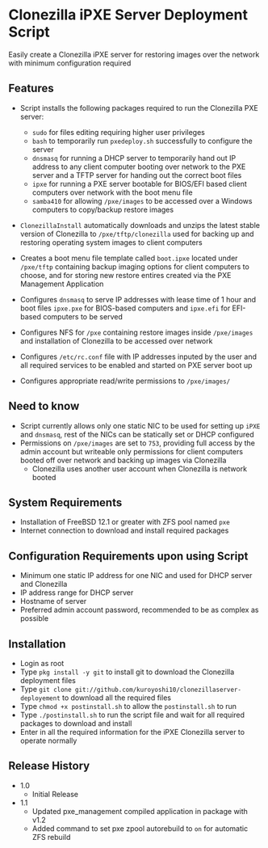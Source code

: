 # Clonezilla iPXE Server Deployment Script
Easily create a Clonezilla iPXE server for restoring images over the network with minimum configuration required

## Features

- Script installs the following packages required to run the Clonezilla PXE server:
  - `sudo` for files editing requiring higher user privileges
  - `bash` to temporarily run `pxedeploy.sh` successfully to configure the server
  - `dnsmasq` for running a DHCP server to temporarily hand out IP address to any client computer booting over network to the PXE server and a TFTP server for handing out the correct boot files
  - `ipxe` for running a PXE server bootable for BIOS/EFI based client computers over network with the boot menu file
  - `samba410` for allowing `/pxe/images` to be accessed over a Windows computers to copy/backup restore images
  
- `ClonezillaInstall` automatically downloads and unzips the latest stable version of Clonezilla to `/pxe/tftp/clonezilla` used for backing up and restoring operating system images to client computers
- Creates a boot menu file template called `boot.ipxe` located under `/pxe/tftp` containing backup imaging options for client computers to choose, and for storing new restore entires created via the PXE Management Application
- Configures `dnsmasq` to serve IP addresses with lease time of 1 hour and boot files `ipxe.pxe` for BIOS-based computers and `ipxe.efi` for EFI-based computers to be served
- Configures NFS for `/pxe` containing restore images inside `/pxe/images` and installation of Clonezilla to be accessed over network
- Configures `/etc/rc.conf` file with IP addresses inputed by the user and all required services to be enabled and started on PXE server boot up
- Configures appropriate read/write permissions to `/pxe/images/`

## Need to know

- Script currently allows only one static NIC to be used for setting up `iPXE` and `dnsmasq`, rest of the NICs can be statically set or DHCP configured
- Permissions on `/pxe/images` are set to `753`, providing full access by the admin account but writeable only permissions for client computers booted off over network and backing up images via Clonezilla
  - Clonezilla uses another user account when Clonezilla is network booted

## System Requirements 

- Installation of FreeBSD 12.1 or greater with ZFS pool named `pxe`
- Internet connection to download and install required packages

## Configuration Requirements upon using Script

- Minimum one static IP address for one NIC and used for DHCP server and Clonezilla
- IP address range for DHCP server
- Hostname of server
- Preferred admin account password, recommended to be as complex as possible

## Installation

- Login as root
- Type `pkg install -y git` to install git to download the Clonezilla deployment files
- Type `git clone git://github.com/kuroyoshi10/clonezillaserver-deployement` to download all the required files
- Type `chmod +x postinstall.sh` to allow the `postinstall.sh` to run
- Type `./postinstall.sh` to run the script file and wait for all required packages to download and install
- Enter in all the required information for the iPXE Clonezilla server to operate normally

## Release History

- 1.0
  - Initial Release
- 1.1
  - Updated pxe_management compiled application in package with v1.2
  - Added command to set pxe zpool autorebuild to `on` for automatic ZFS rebuild